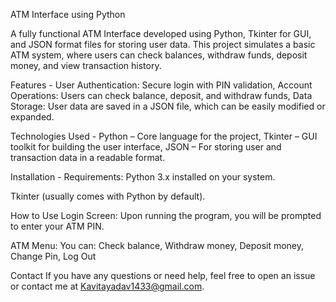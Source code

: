 ATM Interface using Python

A fully functional ATM Interface developed using Python, Tkinter for GUI, and JSON format files for storing user data. This project simulates a basic ATM system, where users can check balances, withdraw funds, deposit money, and view transaction history.

Features -
User Authentication: Secure login with PIN validation,
Account Operations: Users can check balance, deposit, and withdraw funds,
Data Storage: User data are saved in a JSON file, which can be easily modified or expanded.

Technologies Used -
Python – Core language for the project,
Tkinter – GUI toolkit for building the user interface,
JSON – For storing user and transaction data in a readable format.

Installation -
Requirements:
Python 3.x installed on your system.

Tkinter (usually comes with Python by default).

How to Use
Login Screen: Upon running the program, you will be prompted to enter your ATM PIN.

ATM Menu: You can:
Check balance,
Withdraw money,
Deposit money,
Change Pin,
Log Out

Contact
If you have any questions or need help, feel free to open an issue or contact me at Kavitayadav1433@gmail.com.
